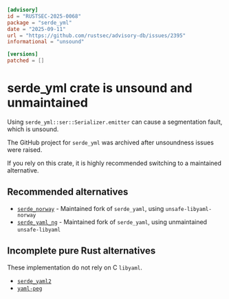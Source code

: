 ```toml
[advisory]
id = "RUSTSEC-2025-0068"
package = "serde_yml"
date = "2025-09-11"
url = "https://github.com/rustsec/advisory-db/issues/2395"
informational = "unsound"

[versions]
patched = []
```

# serde_yml crate is unsound and unmaintained

Using `serde_yml::ser::Serializer.emitter` can cause a segmentation fault, which is unsound.

The GitHub project for `serde_yml` was archived after unsoundness issues were raised.

If you rely on this crate, it is highly recommended switching to a maintained alternative.

## Recommended alternatives

- [`serde_norway`](https://crates.io/crates/serde_norway) - Maintained fork of `serde_yaml`, using `unsafe-libyaml-norway`
- [`serde_yaml_ng`](https://crates.io/crates/serde_yaml_ng) - Maintained fork of `serde_yaml`, using unmaintained `unsafe-libyaml`

## Incomplete pure Rust alternatives

These implementation do not rely on C `libyaml`.

- [`serde_yaml2`](https://crates.io/crates/serde_yaml2)
- [`yaml-peg`](https://crates.io/crates/yaml-peg)
